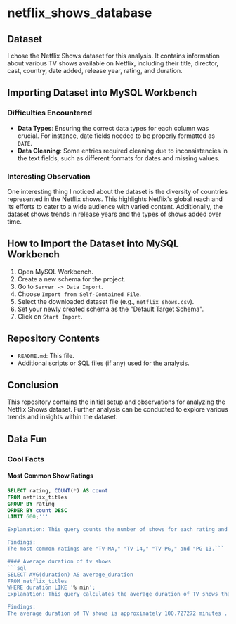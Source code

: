 # netflix_shows_database

## Dataset
I chose the Netflix Shows dataset for this analysis. It contains information about various TV shows available on Netflix, including their title, director, cast, country, date added, release year, rating, and duration.

## Importing Dataset into MySQL Workbench
### Difficulties Encountered
- **Data Types**: Ensuring the correct data types for each column was crucial. For instance, date fields needed to be properly formatted as `DATE`.
- **Data Cleaning**: Some entries required cleaning due to inconsistencies in the text fields, such as different formats for dates and missing values.

### Interesting Observation
One interesting thing I noticed about the dataset is the diversity of countries represented in the Netflix shows. This highlights Netflix's global reach and its efforts to cater to a wide audience with varied content. Additionally, the dataset shows trends in release years and the types of shows added over time.

## How to Import the Dataset into MySQL Workbench
1. Open MySQL Workbench.
2. Create a new schema for the project.
3. Go to `Server -> Data Import`.
4. Choose `Import from Self-Contained File`.
5. Select the downloaded dataset file (e.g., `netflix_shows.csv`).
6. Set your newly created schema as the "Default Target Schema".
7. Click on `Start Import`.

## Repository Contents
- `README.md`: This file.
- Additional scripts or SQL files (if any) used for the analysis.

## Conclusion
This repository contains the initial setup and observations for analyzing the Netflix Shows dataset. Further analysis can be conducted to explore various trends and insights within the dataset.

## Data Fun

### Cool Facts

#### Most Common Show Ratings
```sql
SELECT rating, COUNT(*) AS count
FROM netflix_titles
GROUP BY rating
ORDER BY count DESC
LIMIT 600;'''

Explanation: This query counts the number of shows for each rating and orders them in descending order to find the most common ratings.

Findings:
The most common ratings are "TV-MA," "TV-14," "TV-PG," and "PG-13.```

#### Average duration of tv shows
```sql
SELECT AVG(duration) AS average_duration
FROM netflix_titles
WHERE duration LIKE '% min';
Explanation: This query calculates the average duration of TV shows that are listed in minutes.

Findings:
The average duration of TV shows is approximately 100.727272 minutes .
